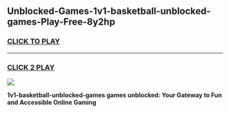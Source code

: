 
## Unblocked-Games-1v1-basketball-unblocked-games-Play-Free-8y2hp
<h3>
<a href="https://premium76.site?title=1v1-basketball-unblocked-games&ref=18A1">CLICK TO PLAY</a></h3>
<hr>

<h3>
<a href="https://premium76.site?title=1v1-basketball-unblocked-games&ref=18A1">CLICK 2 PLAY</a>
  
</h3>

<a href="https://premium76.site?title=1v1-basketball-unblocked-games&ref=18A1"><img src="https://clearcache.store/games.png"></a>


**1v1-basketball-unblocked-games games unblocked: Your Gateway to Fun and Accessible Online Gaming**
